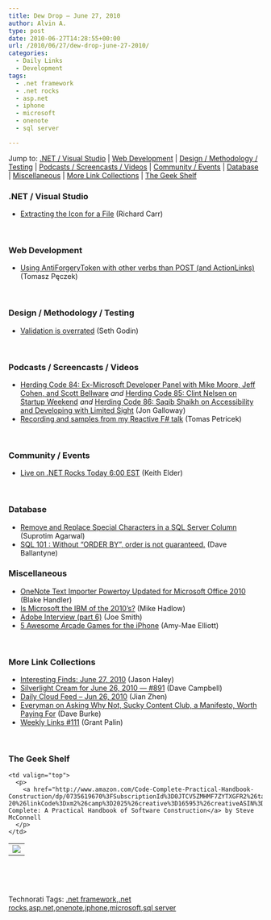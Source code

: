 ```yaml
---
title: Dew Drop – June 27, 2010
author: Alvin A.
type: post
date: 2010-06-27T14:28:55+00:00
url: /2010/06/27/dew-drop-june-27-2010/
categories:
  - Daily Links
  - Development
tags:
  - .net framework
  - .net rocks
  - asp.net
  - iphone
  - microsoft
  - onenote
  - sql server

---
```

Jump to: [.NET / Visual Studio][1] | [Web Development][2] | [Design / Methodology / Testing][3] | [Podcasts / Screencasts / Videos][4] | [Community / Events][5] | [Database][6] | [Miscellaneous][7] | [More Link Collections][8] | [The Geek Shelf][9] 

<a name="top"></a>

### <a name="dotnet"></a>.NET / Visual Studio

  * [Extracting the Icon for a File][10] (Richard Carr)

&#160;

### <a name="web"></a>Web Development

  * [Using AntiForgeryToken with other verbs than POST (and ActionLinks)][11] (Tomasz Pęczek)

&#160;

### <a name="design"></a>Design / Methodology / Testing

  * [Validation is overrated][12] (Seth Godin)

&#160;

### <a name="podcasts"></a>Podcasts / Screencasts / Videos

  * [Herding Code 84: Ex-Microsoft Developer Panel with Mike Moore, Jeff Cohen, and Scott Bellware][13] _and_&#160;[Herding Code 85: Clint Nelsen on Startup Weekend][14] _and_&#160;[Herding Code 86: Saqib Shaikh on Accessibility and Developing with Limited Sight][15] (Jon Galloway)
  * [Recording and samples from my Reactive F# talk][16] (Tomas Petricek)

&#160;

### <a name="events"></a>Community / Events

  * [Live on .NET Rocks Today 6:00 EST][17] (Keith Elder)

&#160;

### <a name="db"></a>Database

  * [Remove and Replace Special Characters in a SQL Server Column][18] (Suprotim Agarwal)
  * [SQL 101 : Without “ORDER BY”, order is not guaranteed.][19] (Dave Ballantyne)

<a name="sp"></a>

### <a name="misc"></a>Miscellaneous

  * [OneNote Text Importer Powertoy Updated for Microsoft Office 2010][20] (Blake Handler)
  * [Is Microsoft the IBM of the 2010’s?][21] (Mike Hadlow)
  * [Adobe Interview (part 6)][22] (Joe Smith)
  * [5 Awesome Arcade Games for the iPhone][23] (Amy-Mae Elliott)

&#160;

### <a name="links"></a>More Link Collections

  * [Interesting Finds: June 27, 2010][24] (Jason Haley)
  * [Silverlight Cream for June 26, 2010 &#8212; #891][25] (Dave Campbell)
  * [Daily Cloud Feed &#8211; Jun 26, 2010][26] (Jian Zhen)
  * [Everyman on Asking Why Not, Sucky Content Club, a Manifesto, Worth Paying For][27] (Dave Burke)
  * [Weekly Links #111][28] (Grant Palin)

&#160;

### <a name="shelf"></a>The Geek Shelf

<table border="0" cellspacing="0" cellpadding="0">
  <tr>
    <td>
      <img data-recalc-dims="1" decoding="async" src="https://i0.wp.com/ecx.images-amazon.com/images/I/51PPS4C6i8L._SL160_.jpg?w=660" />
    </td>
    
    <td valign="top">
      <p>
        <a href="http://www.amazon.com/Code-Complete-Practical-Handbook-Construction/dp/0735619670%3FSubscriptionId%3D0JTCV5ZMHMF7ZYTXGFR2%26tag%3Dbrdicr-20%26linkCode%3Dxm2%26camp%3D2025%26creative%3D165953%26creativeASIN%3D0735619670">Code Complete: A Practical Handbook of Software Construction</a> by Steve McConnell
      </p>
    </td>
  </tr>
</table>



&#160;

<div style="padding-bottom: 0px; margin: 0px; padding-left: 0px; padding-right: 0px; display: inline; float: none; padding-top: 0px" id="scid:C16BAC14-9A3D-4c50-9394-FBFEF7A93539:5c2b34b6-9842-4052-8071-062cb7519755" class="wlWriterEditableSmartContent">
  <!--dotnetkickit-->
</div>



&#160;

<div style="padding-bottom: 0px; margin: 0px; padding-left: 0px; padding-right: 0px; display: inline; float: none; padding-top: 0px" id="scid:0767317B-992E-4b12-91E0-4F059A8CECA8:0c611f30-59ff-45b6-9d45-1dd8fbdd1178" class="wlWriterEditableSmartContent">
  Technorati Tags: <a href="http://technorati.com/tags/.net+framework" rel="tag">.net framework</a>,<a href="http://technorati.com/tags/.net+rocks" rel="tag">.net rocks</a>,<a href="http://technorati.com/tags/asp.net" rel="tag">asp.net</a>,<a href="http://technorati.com/tags/onenote" rel="tag">onenote</a>,<a href="http://technorati.com/tags/iphone" rel="tag">iphone</a>,<a href="http://technorati.com/tags/microsoft" rel="tag">microsoft</a>,<a href="http://technorati.com/tags/sql+server" rel="tag">sql server</a>
</div>

 [1]: https://morningdew-bpc6g3a0fgaxdxcu.eastus2-01.azurewebsites.net/#dotnet
 [2]: https://morningdew-bpc6g3a0fgaxdxcu.eastus2-01.azurewebsites.net/#web
 [3]: https://morningdew-bpc6g3a0fgaxdxcu.eastus2-01.azurewebsites.net/#design
 [4]: https://morningdew-bpc6g3a0fgaxdxcu.eastus2-01.azurewebsites.net/#podcasts
 [5]: https://morningdew-bpc6g3a0fgaxdxcu.eastus2-01.azurewebsites.net/#events
 [6]: https://morningdew-bpc6g3a0fgaxdxcu.eastus2-01.azurewebsites.net/#db
 [7]: https://morningdew-bpc6g3a0fgaxdxcu.eastus2-01.azurewebsites.net/#misc
 [8]: https://morningdew-bpc6g3a0fgaxdxcu.eastus2-01.azurewebsites.net/#links
 [9]: https://morningdew-bpc6g3a0fgaxdxcu.eastus2-01.azurewebsites.net/#shelf
 [10]: http://feedproxy.google.com/~r/BlackwaspLatestAdditions/~3/DEJ9Occsxtc/ExtractIcon.aspx
 [11]: http://tpeczek.blogspot.com/2010/05/using-antiforgerytoken-with-other-verbs.html
 [12]: http://feedproxy.google.com/~r/typepad/sethsmainblog/~3/cda0r5U6mqI/validation-might-be-overrated.html
 [13]: http://feedproxy.google.com/~r/HerdingCode/~3/JBX33bqMl9M/
 [14]: http://feedproxy.google.com/~r/HerdingCode/~3/FVt23ifT4GI/
 [15]: http://feedproxy.google.com/~r/HerdingCode/~3/KlmIzJ7boTY/
 [16]: http://tomasp.net/blog/reactive-talk.aspx
 [17]: http://feedproxy.google.com/~r/keithelder/~3/bTjzfJPSbUg/live-on-.net-rocks-today-600-est.aspx
 [18]: http://feedproxy.google.com/~r/sqlservercurry/blog/~3/umCh8ZZ4TKg/remove-and-replace-special-characters.html
 [19]: http://sqlblogcasts.com/blogs/sqlandthelike/archive/2010/06/26/sql-101-without-order-by-order-is-not-guaranteed.aspx
 [20]: http://bhandler.spaces.live.com/Blog/cns!70F64BC910C9F7F3!8866.entry
 [21]: http://feedproxy.google.com/~r/CodeRant/~3/1EZI3S1kBFM/is-microsoft-ibm-of-2010s.html
 [22]: http://feedproxy.google.com/~r/MyTechnicalInterviewExperience/~3/J3fvtADM3oo/adobe-interview-part-6.html
 [23]: http://feedproxy.google.com/~r/Mashable/~3/nejGADARsw8/
 [24]: http://jasonhaley.com/blog/post.aspx?id=2c803ae3-1406-4f0e-bd4f-c9e503196bfc
 [25]: http://geekswithblogs.net/WynApseTechnicalMusings/archive/2010/06/26/140630.aspx
 [26]: http://feedproxy.google.com/~r/onsaas/~3/f8agiKtjhNY/
 [27]: http://feedproxy.google.com/~r/DaveBurke/~3/vR1ADG7xncM/post.aspx
 [28]: http://grantpalin.com/2010/06/26/weekly-links-111/